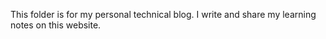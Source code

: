 This folder is for my personal technical blog.
I write and share my learning notes on this website.
